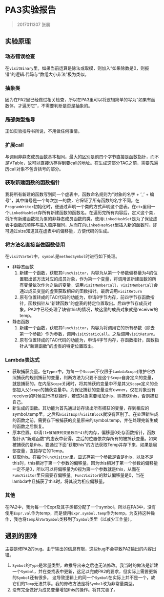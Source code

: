 # PA3实验报告

> 2017011307 张晨

## 实验原理

### 动态错误检查

在`visitBinary`里，如果当前运算是除法或取模，则加入“如果除数是0，则报错”的逻辑.代码与“数组大小非法”极为类似。

### 抽象类

因为在PA2里已经做过相关检查，所以在PA3里可以将逻辑简单的写为“如果有函数体，才遍历它”，不需要判断是否是抽象的。

### 局部类型推导

正如实验指导书所说，不用做任何事情。

### 扩展call

与调用非静态成员函数基本相同，最大的区别是前四个字节直接是函数指针，而不是VTable，故可以直接访存得到要call的地址。在生成这部分TAC之前，需要先遍历call对象不包含括号的部分。

### 获取新建函数的函数指针

我将所有新建的函数写到同一个虚表中，函数命名规则为“对象的名字 + ‘_’ + 编号”，其中编号是一个每次加一的数，它保证了所有函数的名字不同。在`ProgramWriter`初始化时，便通过声明一个类的方式声明这个虚表。在`ctx`里用一个`LinkedHashSet`存所有新建函数的函数名。在遍历完所有内容后，定义这个类，将所有新建函数视为累的非静态成员函数的类。使用`LinkedHashSet`是为了保证虚表中函数的顺序与插入顺序相同，从而在向`LinkedHashSet`里插入新的函数时，即可通过size知道其在虚表中的偏移量，方便代码的生成。

### 将方法名直接当做函数使用

在`visitVarSel`中，`symbol`是`methodSymbol`时进行如下处理。

* 非静态函数
  1. 新建一个函数，获取其`FuncVisitor`，内容为从第一个参数偏移量为4的位置取出该方法对应的成员对象，作为第一个变量，将调用该新建函数的所有变量依次作为之后的变量，调用`visitMemberCall`，`visitMemberCall`会通过成员变量的虚表获取相应的函数指针。最后调用`visitReturn`
  2. 原有位置转成的TAC代码的功能为，申请8字节内存，前四字节存函数指针，函数指针从“新建函数”的虚表的特定位置取出。后四字节存成员对象。PA2中已经处理了缺省this的情况，故这里的成员对象就是receiver的temp。
* 静态函数
  1. 新建一个函数，获取其`FuncVisitor`，内容为将调用它的所有参数（除去第一个参数）作为参数，调用`visitStaticCall`。之后调用`visitReturn`。
  2. 原有位置转成的TAC代码的功能为，申请4字节内存，存函数指针，函数指针从“新建函数”的虚表的特定位置取出。

### Lambda表达式

* 获取捕获变量。在`Typer`中，为每一个`Scope`(不仅限于`LambdaScope`)维护它依照捕获的规则捕获的变量，判断方法为只要不是这个`Scope`自身定义的变量，就是捕获的。在内层`Scope`关闭时，将其捕获的变量中不是其父`Scope`定义的全部加入父`Scope`的捕获变量中。为保证捕获的变量没有owner，仅在对象没有receiver的时候进行捕获操作，若该对象需要增加this，则捕获this，否则捕获自己。
* 新生成的函数。其功能为首先通过访存读出所有捕获的变量，存到相应的symbol.temp里。之后和`visitExpr`/`visitBlock`就没有区别了。在处理新生成的函数之前，需要存下被捕获的变量原来的symbol.temp，并在处理完新生成的函数之后恢复。
* 原本位置。申请`(1+被捕获的变量数目*4)`的内存，偏移量0处存函数指针，函数指针从“新建函数”的虚表中获得。之后的位置依次存所有的被捕获变量。如果被捕获的是this，要通过下面“获取this”的方法获取Temp并存下来，如果是局部变量，直接存它的Temp。
* 获取this。在每个`FuncVisitor`里，显式存第一个参数是否是this，以及不是this时，this相对于第一个参数的偏移量。因为this相对于第一个参数的偏移量一定不是0，所以可以将偏移量为0视为第一个参数就是this，从而在`FuncVisitor`里只需要存偏移量。`FuncVisitor`的默认偏移量是0，当在lambda中且捕获了this时，将其设为相应偏移量。

### 其他

在PA2中，我为每一个Expr及其子类都分配了一个symbol。所以在PA3中，没有使用`Expr.val`作为temp，而是使用`Expr.symbol.temp`作为temp。为支持这种操作，我也将`temp`从`VarSymbol`类移到了`Symbol`类里（以减少工作量）。



## 遇到的困难

主要是修PA2的bug。由于输出的信息有限，这些bug不会导致PA2输出的内容出错。

1. `Symbol`的`Type`是常量类型，故推导出来之后也无法修改。我当时的做法是新建一个`Symbol`，并在查找表中更新，这足以完成PA2的要求，但实际上需要更新的`Symbol`还有很多。 这导致逻辑上的同一个`Symbol`在实际上并不是一个，故它们的`Temp`无法共享。我的修改方法是将`Symbol`改为非常量类型。
2. 没有完全做好为成员变量增加this的操作。将其完善了。







